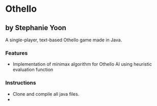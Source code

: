 # Othello
## by Stephanie Yoon

A single-player, text-based Othello game made in Java. 

### Features
* Implementation of minimax algorithm for Othello AI using heuristic evaluation function

### Instructions
* Clone and compile all java files.
* 
